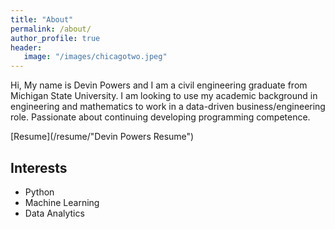 ```yaml
---
title: "About"
permalink: /about/
author_profile: true
header:
   image: "/images/chicagotwo.jpeg"
---
```


Hi, My name is Devin Powers and I am a civil engineering graduate from Michigan State University. I am looking to use my academic background in engineering and mathematics to work in a data-driven business/engineering role. Passionate about continuing developing programming competence.

[Resume](/resume/"Devin Powers Resume")

## Interests

* Python
* Machine Learning
* Data Analytics



